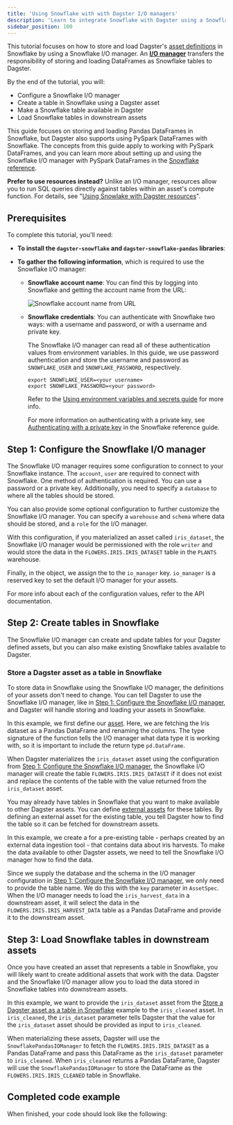 ```yaml
---
title: 'Using Snowflake with with Dagster I/O managers'
description: 'Learn to integrate Snowflake with Dagster using a Snowflake I/O manager.'
sidebar_position: 100
---
```


This tutorial focuses on how to store and load Dagster's [asset definitions](/guides/build/assets/defining-assets) in Snowflake by using a Snowflake I/O manager. An [**I/O manager**](/guides/build/io-managers/) transfers the responsibility of storing and loading DataFrames as Snowflake tables to Dagster.

By the end of the tutorial, you will:

- Configure a Snowflake I/O manager
- Create a table in Snowflake using a Dagster asset
- Make a Snowflake table available in Dagster
- Load Snowflake tables in downstream assets

This guide focuses on storing and loading Pandas DataFrames in Snowflake, but Dagster also supports using PySpark DataFrames with Snowflake. The concepts from this guide apply to working with PySpark DataFrames, and you can learn more about setting up and using the Snowflake I/O manager with PySpark DataFrames in the [Snowflake reference](/integrations/libraries/snowflake/reference).

**Prefer to use resources instead?** Unlike an I/O manager, resources allow you to run SQL queries directly against tables within an asset's compute function. For details, see "[Using Snowlake with Dagster resources](/integrations/libraries/snowflake/using-snowflake-with-dagster)".

## Prerequisites

To complete this tutorial, you'll need:

- **To install the `dagster-snowflake` and `dagster-snowflake-pandas` libraries**:

  <PackageInstallInstructions packageName="dagster-snowflake dagster-snowflake-pandas" />

- **To gather the following information**, which is required to use the Snowflake I/O manager:

  - **Snowflake account name**: You can find this by logging into Snowflake and getting the account name from the URL:

    ![Snowflake account name from URL](/images/integrations/snowflake/snowflake-account.png)

  - **Snowflake credentials**: You can authenticate with Snowflake two ways: with a username and password, or with a username and private key.

    The Snowflake I/O manager can read all of these authentication values from environment variables. In this guide, we use password authentication and store the username and password as `SNOWFLAKE_USER` and `SNOWFLAKE_PASSWORD`, respectively.

    ```shell
    export SNOWFLAKE_USER=<your username>
    export SNOWFLAKE_PASSWORD=<your password>
    ```

    Refer to the [Using environment variables and secrets guide](/guides/deploy/using-environment-variables-and-secrets) for more info.

    For more information on authenticating with a private key, see [Authenticating with a private key](/integrations/libraries/snowflake/reference#authenticating-using-a-private-key) in the Snowflake reference guide.

## Step 1: Configure the Snowflake I/O manager

The Snowflake I/O manager requires some configuration to connect to your Snowflake instance. The `account`, `user` are required to connect with Snowflake. One method of authentication is required. You can use a password or a private key. Additionally, you need to specify a `database` to where all the tables should be stored.

You can also provide some optional configuration to further customize the Snowflake I/O manager. You can specify a `warehouse` and `schema` where data should be stored, and a `role` for the I/O manager.

<CodeExample
  path="docs_snippets/docs_snippets/integrations/snowflake/io_manager_tutorial/configuration.py"
  startAfter="start_example"
  endBefore="end_example"
/>

With this configuration, if you materialized an asset called `iris_dataset`, the Snowflake I/O manager would be permissioned with the role `writer` and would store the data in the `FLOWERS.IRIS.IRIS_DATASET` table in the `PLANTS` warehouse.

Finally, in the <PyObject section="definitions" module="dagster" object="Definitions" /> object, we assign the <PyObject section="libraries" module="dagster_snowflake_pandas" object="SnowflakePandasIOManager" /> to the `io_manager` key. `io_manager` is a reserved key to set the default I/O manager for your assets.

For more info about each of the configuration values, refer to the <PyObject section="libraries" module="dagster_snowflake_pandas" object="SnowflakePandasIOManager" /> API documentation.

## Step 2: Create tables in Snowflake

The Snowflake I/O manager can create and update tables for your Dagster defined assets, but you can also make existing Snowflake tables available to Dagster.

<Tabs>

<TabItem value="Create tables in Snowflake from Dagster assets">

### Store a Dagster asset as a table in Snowflake

To store data in Snowflake using the Snowflake I/O manager, the definitions of your assets don't need to change. You can tell Dagster to use the Snowflake I/O manager, like in [Step 1: Configure the Snowflake I/O manager](#step-1-configure-the-snowflake-io-manager), and Dagster will handle storing and loading your assets in Snowflake.

<CodeExample path="docs_snippets/docs_snippets/integrations/snowflake/io_manager_tutorial/create_table.py" />

In this example, we first define our [asset](/guides/build/assets/defining-assets). Here, we are fetching the Iris dataset as a Pandas DataFrame and renaming the columns. The type signature of the function tells the I/O manager what data type it is working with, so it is important to include the return type `pd.DataFrame`.

When Dagster materializes the `iris_dataset` asset using the configuration from [Step 1: Configure the Snowflake I/O manager](#step-1-configure-the-snowflake-io-manager), the Snowflake I/O manager will create the table `FLOWERS.IRIS.IRIS_DATASET` if it does not exist and replace the contents of the table with the value returned from the `iris_dataset` asset.

</TabItem>

<TabItem value="Make an existing table available in Dagster">

You may already have tables in Snowflake that you want to make available to other Dagster assets. You can define [external assets](/guides/build/assets/external-assets) for these tables. By defining an external asset for the existing table, you tell Dagster how to find the table so it can be fetched for downstream assets.

<CodeExample path="docs_snippets/docs_snippets/integrations/snowflake/source_asset.py" />

In this example, we create a <PyObject section="assets" module="dagster" object="AssetSpec" /> for a pre-existing table - perhaps created by an external data ingestion tool - that contains data about iris harvests. To make the data available to other Dagster assets, we need to tell the Snowflake I/O manager how to find the data.

Since we supply the database and the schema in the I/O manager configuration in [Step 1: Configure the Snowflake I/O manager](#step-1-configure-the-snowflake-io-manager), we only need to provide the table name. We do this with the `key` parameter in `AssetSpec`. When the I/O manager needs to load the `iris_harvest_data` in a downstream asset, it will select the data in the `FLOWERS.IRIS.IRIS_HARVEST_DATA` table as a Pandas DataFrame and provide it to the downstream asset.

</TabItem>
</Tabs>

## Step 3: Load Snowflake tables in downstream assets

Once you have created an asset that represents a table in Snowflake, you will likely want to create additional assets that work with the data. Dagster and the Snowflake I/O manager allow you to load the data stored in Snowflake tables into downstream assets.

<CodeExample
  path="docs_snippets/docs_snippets/integrations/snowflake/io_manager_tutorial/downstream.py"
  startAfter="start_example"
  endBefore="end_example"
/>

In this example, we want to provide the `iris_dataset` asset from the [Store a Dagster asset as a table in Snowflake](#store-a-dagster-asset-as-a-table-in-snowflake) example to the `iris_cleaned` asset. In `iris_cleaned`, the `iris_dataset` parameter tells Dagster that the value for the `iris_dataset` asset should be provided as input to `iris_cleaned`.

When materializing these assets, Dagster will use the `SnowflakePandasIOManager` to fetch the `FLOWERS.IRIS.IRIS_DATASET` as a Pandas DataFrame and pass this DataFrame as the `iris_dataset` parameter to `iris_cleaned`. When `iris_cleaned` returns a Pandas DataFrame, Dagster will use the `SnowflakePandasIOManager` to store the DataFrame as the `FLOWERS.IRIS.IRIS_CLEANED` table in Snowflake.

## Completed code example

When finished, your code should look like the following:

<CodeExample path="docs_snippets/docs_snippets/integrations/snowflake/io_manager_tutorial/full_example.py" />
